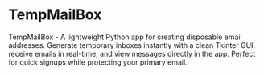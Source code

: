 # TempMailBox
TempMailBox - A lightweight Python app for creating disposable email addresses. Generate temporary inboxes instantly with a clean Tkinter GUI, receive emails in real-time, and view messages directly in the app. Perfect for quick signups while protecting your primary email.
